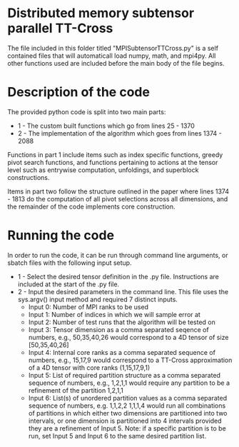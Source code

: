 # Distributed memory subtensor parallel TT-Cross

The file included in this folder titled "MPISubtensorTTCross.py" is a self contained files that will automaticall load numpy, math, and mpi4py. All other functions used are included before the main body of the file begins.

# Description of the code

The provided python code is split into two main parts:
* 1 - The custom built functions which go from lines 25 - 1370
* 2 - The implementation of the algorithm which goes from lines 1374 - 2088

Functions in part 1 include items such as index specific functions, greedy pivot search functions, and functions pertaining to actions at the tensor level such as entrywise computation, unfoldings, and superblock constructions.

Items in part two follow the structure outlined in the paper where lines 1374 - 1813 do the computation of all pivot selections across all dimensions, and the remainder of the code implements core construction. 

# Running the code

In order to run the code, it can be run through command line arguments, or sbatch files with the following input setup. 
* 1 - Select the desired tensor definition in the .py file. Instructions are included at the start of the .py file.
* 2 - Input the desired parameters in the command line. This file uses the sys.argv() input method and required 7 distinct inputs.
  * Input 0: Number of MPI ranks to be used
  * Input 1: Number of indices in which we will sample error at
  * Input 2: Number of test runs that the algorithm will be tested on
  * Input 3: Tensor dimension as a comma separated seqence of numbers, e.g., 50,35,40,26 would correspond to a 4D tensor of size [50,35,40,26]
  * Input 4: Internal core ranks as a comma separated sequence of numbers, e.g., 15,17,9 would correspond to a TT-Cross approximation of a 4D tensor with core ranks (1,15,17,9,1)
  * Input 5: List of required partition structure as a comma separated sequence of numbers, e.g., 1,2,1,1 would require any partition to be a refinement of the partition 1,2,1,1
  * Input 6: List(s) of unordered partition values as a comma separated sequence of numbers, e.g. 1,1,2,2 1,1,1,4 would run all combinations of partitions in which either two     dimensions are partitioned into two intervals, or one dimension is partitioned into 4 intervals provided they are a refinement of Input 5. Note: if a specific partition is to be run, set Input 5 and Input 6 to the same desired partition list.






